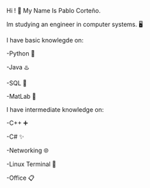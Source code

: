 Hi ! 👋 My Name Is Pablo Corteño.

Im studying an engineer in computer systems. 🖥️

I have basic knowlegde on:

-Python 🐍

-Java ♨️

-SQL 📁

-MatLab 🧮

I have intermediate knowledge on:


-C++ ➕

-C# ✨

-Networking 🌐

-Linux Terminal 🔏

-Office 📋




<!---
PabloCorteno/PabloCorteno is a ✨ special ✨ repository because its `README.md` (this file) appears on your GitHub profile.
You can click the Preview link to take a look at your changes.
--->
